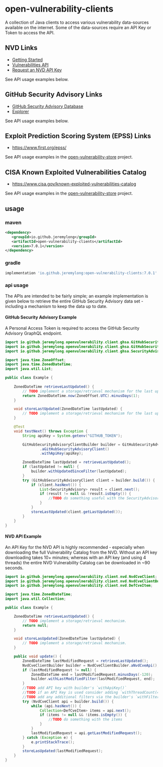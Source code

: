 # open-vulnerability-clients

A collection of Java clients to access various vulnerability data-sources available
on the internet. Some of the data-sources require an API Key or Token to access the
API.

## NVD Links

- [Getting Started](https://nvd.nist.gov/developers/start-here)
- [Vulnerabilities API](https://nvd.nist.gov/developers/vulnerabilities)
- [Request an NVD API Key](https://nvd.nist.gov/developers/request-an-api-key)

See API usage examples below.

## GitHub Security Advisory Links

- [GitHub Security Advisory Database](https://docs.github.com/en/enterprise-cloud@latest/code-security/security-advisories/global-security-advisories/browsing-security-advisories-in-the-github-advisory-database)
- [Explorer](https://docs.github.com/en/graphql/overview/explorer)

See API usage examples below.

## Exploit Prediction Scoring System (EPSS) Links

- https://www.first.org/epss/

See API usage examples in the [open-vulnerability-store](https://github.com/jeremylong/Open-Vulnerability-Project/blob/b446bd01e0f4d9bd3c12a22226fd6755d2d6170e/open-vulnerability-store/src/main/java/io/github/jeremylong/openvulnerability/VulnerabilityService.java#L112) project.

## CISA Known Exploited Vulnerabilities Catalog

- https://www.cisa.gov/known-exploited-vulnerabilities-catalog

See API usage examples in the [open-vulnerability-store](https://github.com/jeremylong/Open-Vulnerability-Project/blob/b446bd01e0f4d9bd3c12a22226fd6755d2d6170e/open-vulnerability-store/src/main/java/io/github/jeremylong/openvulnerability/VulnerabilityService.java#L143) project.

## usage

### maven

```xml
<dependency>
   <groupId>io.github.jeremylong</groupId>
   <artifactId>open-vulnerability-clients</artifactId>
   <version>7.0.1</version>
</dependency>
```

### gradle

```groovy
implementation 'io.github.jeremylong:open-vulnerability-clients:7.0.1'
```

### api usage

The APIs are intended to be fairly simple; an example implementation is given below to retrieve the entire GitHub Security Advisory data
set - including a mechanism to keep the data up to date.

#### GitHub Security Advisory Example

A Personal Access Token is required to access the GitHub Security Advisory GraphQL endpoint.

```java
import io.github.jeremylong.openvulnerability.client.ghsa.GitHubSecurityAdvisoryClient;
import io.github.jeremylong.openvulnerability.client.ghsa.GitHubSecurityAdvisoryClientBuilder;
import io.github.jeremylong.openvulnerability.client.ghsa.SecurityAdvisory;

import java.time.ZoneOffset;
import java.time.ZonedDateTime;
import java.util.List;

public class Example {
    
    ZonedDateTime retrieveLastUpdated() {
        // TODO implement a storage/retrieval mechanism for the last updated date.
        return ZonedDateTime.now(ZoneOffset.UTC).minusDays(1);
    }

    void storeLastUpdated(ZonedDateTime lastUpdated) {
        // TODO implement a storage/retrieval mechanism for the last update time.
    }

    @Test
    void testNext() throws Exception {
        String apiKey = System.getenv("GITHUB_TOKEN");

        GitHubSecurityAdvisoryClientBuilder builder = GitHubSecurityAdvisoryClientBuilder
                .aGitHubSecurityAdvisoryClient()
                .withApiKey(apiKey);

        ZonedDateTime lastUpdated = retrieveLastUpdated();
        if (lastUpdated != null) {
            builder.withUpdatedSinceFilter(lastUpdated);
        }
        try (GitHubSecurityAdvisoryClient client = builder.build()) {
            if (client.hasNext()) {
                List<SecurityAdvisory> result = client.next();
                if (result != null && !result.isEmpty()) {
                    //TODO do something useful with the SecurityAdvisories
                }
            }
            storeLastUpdated(client.getLastUpdated());
        }
    }
}
```

#### NVD API Example

An API Key for the NVD API is highly recommended - especially when downloading the  full Vulnerability Catalog from the
NVD. Without an API key downloading takes 10+ minutes; whereas with an API key (and using 4 threads) the entire NVD
Vulnerability Catalog can be downloaded in ~90 seconds.

```java
import io.github.jeremylong.openvulnerability.client.nvd.NvdCveClient;
import io.github.jeremylong.openvulnerability.client.nvd.NvdCveClientBuilder;
import io.github.jeremylong.openvulnerability.client.nvd.DefCveItem;

import java.time.ZonedDateTime;
import java.util.Collection;

public class Example {

    ZonedDateTime retrieveLastUpdated() {
        // TODO implement a storage/retrieval mechanism.
        return null;
    }

    void storeLasUpdated(ZonedDateTime lastUpdated) {
        // TODO implement a storage/retrieval mechanism.
    }

    public void update() {
        ZonedDateTime lastModifiedRequest = retrieveLastUpdated();
        NvdCveClientBuilder builder = NvdCveClientBuilder.aNvdCveApi();
        if (lastModifiedRequest != null) {
            ZonedDateTime end = lastModifiedRequest.minusDays(-120);
            builder.withLastModifiedFilter(lastModifiedRequest, end);
        }
        //TODO add API key with builder's `withApiKey()`
        //TODO if an API Key is used consider adding `withThreadCount(4)`
        //TODO add any additional filters via the builder's `withFilter()`
        try (NvdCveClient api = builder.build()) {
            while (api.hasNext()) {
                Collection<DefCveItem> items = api.next();
                if (items != null && !items.isEmpty()) {
                    //TODO do something with the items
                }
            }
            lastModifiedRequest = api.getLastModifiedRequest();
        } catch (Exception e) {
            e.printStackTrace();
        }
        storeLasUpdated(lastModifiedRequest);
    }
}
```
